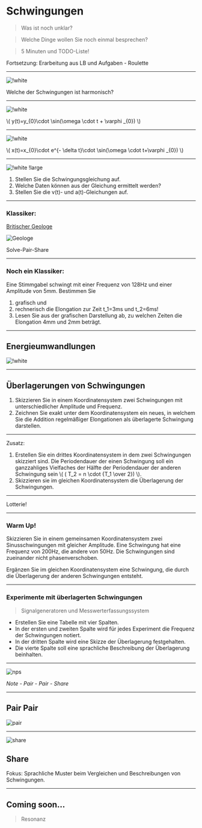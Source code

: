 # Schwingungen

> Was ist noch unklar?

> Welche Dinge wollen Sie noch einmal besprechen?

> 5 Minuten und TODO-Liste!

Fortsetzung: Erarbeitung aus LB und Aufgaben - Roulette

---

![!white](https://upload.wikimedia.org/wikipedia/commons/7/77/Waveforms.svg)

Welche der Schwingungen ist harmonisch?

---

![!white](https://upload.wikimedia.org/wikipedia/commons/f/f8/Schwingungsanimation_nogif.svg)

\\( y(t)=y_{0}\cdot \sin(\omega \cdot t + \varphi _{0}) \\)

---

![!white](https://upload.wikimedia.org/wikipedia/commons/d/d4/Damped_oscillation_graph2.svg)

\\( x(t)=x_{0}\cdot e^{- \delta t}\cdot \sin(\omega \cdot t+\varphi _{0}) \\)

---

![!white !large](https://www.leifiphysik.de/sites/default/files/images/68e3ca3d64a9b0dae1c85950e65a7d81/992zeit-ort-diagramm_einer_harmonischen_schwingung.svg)

1. Stellen Sie die Schwingungsgleichung auf.
1. Welche Daten können aus der Gleichung ermittelt werden?
1. Stellen Sie die v(t)- und a(t)-Gleichungen auf.

---

### Klassiker:

[Britischer Geologe](https://www.leifiphysik.de/mechanik/mechanische-schwingungen/aufgabe/britischer-geologe)

![Geologe](https://www.leifiphysik.de/sites/default/files/images/fbe6531f1c9239ab08d274b96acdb179/992Britischer_Geologe.svg)

Solve-Pair-Share

---

### Noch ein Klassiker:

Eine Stimmgabel schwingt mit einer Frequenz von 128Hz und einer Amplitude von 5mm. Bestimmen Sie 

1. grafisch und 
1. rechnerisch die Elongation zur Zeit t_1=3ms und t_2=6ms! 
1. Lesen Sie aus der grafischen Darstellung ab, zu welchen Zeiten die Elongation 4mm und 2mm beträgt.


---

## Energieumwandlungen

![!white](https://upload.wikimedia.org/wikipedia/commons/f/f8/Schwingungsanimation_nogif.svg)

---

## Überlagerungen von Schwingungen

1. Skizzieren Sie in einem Koordinatensystem zwei Schwingungen mit unterschiedlicher Amplitude und Frequenz.
1222. Zeichnen Sie exakt unter dem Koordinatensystem ein neues, in welchem Sie die Addition regelmäßiger Elongationen als überlagerte Schwingung darstellen.

---

Zusatz:
1. Erstellen Sie ein drittes Koordinatensystem in dem zwei Schwingungen skizziert sind. Die Periodendauer der einen Schwingung soll ein ganzzahliges Vielfaches der Hälfte der Periodendauer der anderen Schwingung sein \\( ( T_2 = n \cdot {T_1 \over 2}) \\).
1. Skizzieren sie im gleichen Koordinatensystem die Überlagerung der Schwingungen.

---

Lotterie!

---

### Warm Up!

Skizzieren Sie in einem gemeinsamen Koordinatensystem zwei Sinusschwingungen mit gleicher Amplitude. Eine Schwingung hat eine Frequenz von 200Hz, die andere von 50Hz. Die Schwingungen sind zueinander nicht phasenverschoben.

Ergänzen Sie im gleichen Koordinatensystem eine Schwingung, die durch die Überlagerung der anderen Schwingungen entsteht.

---

### Experimente mit überlagerten Schwingungen

> Signalgeneratoren und Messwerterfassungssystem

- Erstellen Sie eine Tabelle mit vier Spalten. 
- In der ersten und zweiten Spalte wird für jedes Experiment die Frequenz der Schwingungen notiert. 
- In der dritten Spalte wird eine Skizze der Überlagerung festgehalten. 
- Die vierte Spalte soll eine sprachliche Beschreibung der Überlagerung beinhalten.

---

![nps](https://openclipart.org/image/400px/227550)

*Note - Pair - Pair - Share*

---

## Pair Pair

![pair](https://upload.wikimedia.org/wikipedia/commons/3/30/Venn0111.svg)

---

![share](https://openclipart.org/image/400px/284226)

## Share

Fokus: Sprachliche Muster beim Vergleichen und Beschreibungen von Schwingungen.

---

## Coming soon...

> Resonanz
